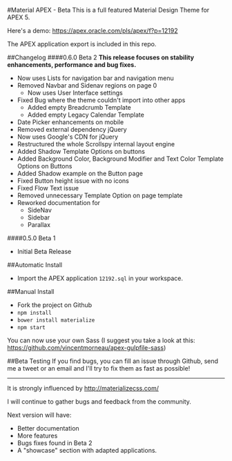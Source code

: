 #Material APEX - Beta
This is a full featured Material Design Theme for APEX 5.

Here's a demo: https://apex.oracle.com/pls/apex/f?p=12192

The APEX application export is included in this repo.

##Changelog
####0.6.0 Beta 2
**This release focuses on stability enhancements, performance and bug fixes.**

- Now uses Lists for navigation bar and navigation menu
- Removed Navbar and Sidenav regions on page 0
    - Now uses User Interface settings
- Fixed Bug where the theme couldn't import into other apps
    - Added empty Breadcrumb Template
    - Added empty Legacy Calendar Template
- Date Picker enhancements on mobile
- Removed external dependency jQuery
- Now uses Google's CDN for jQuery
- Restructured the whole Scrollspy internal layout engine
- Added Shadow Template Options on buttons
- Added Background Color, Background Modifier and Text Color Template Options on Buttons
- Added Shadow example on the Button page 
- Fixed Button height issue with no icons
- Fixed Flow Text issue
- Removed unnecessary Template Option on page template
- Reworked documentation for
    - SideNav
    - Sidebar
    - Parallax

####0.5.0 Beta 1
- Initial Beta Release

##Automatic Install
- Import the APEX application ```12192.sql``` in your workspace.

##Manual Install
- Fork the project on Github
- `npm install`
- `bower install materialize`
- `npm start`

You can now use your own Sass (I suggest you take a look at this: https://github.com/vincentmorneau/apex-gulpfile-sass)

##Beta Testing
If you find bugs, you can fill an issue through Github, send me a tweet or an email and I'll try to fix them as fast as possible!

---

It is strongly influenced by http://materializecss.com/  

I will continue to gather bugs and feedback from the community.

Next version will have:

- Better documentation
- More features
- Bugs fixes found in Beta 2
- A "showcase" section with adapted applications.